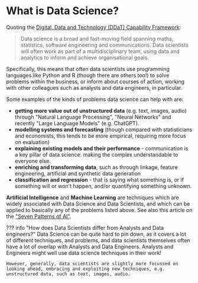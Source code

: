 # What is Data Science?

Quoting the [Digital, Data and Technology (DDaT) Capability Framework](https://ddat-capability-framework.service.gov.uk/data-scientist.html):

> Data science is a broad and fast-moving field spanning maths, statistics, software engineering and communications. Data scientists will often work as part of a multidisciplinary team, using data and analytics to inform and achieve organisational goals. 

Specifically, this means that often data scientists use programming languages like Python and R (though there are others too!) to solve problems within the business, or inform about courses of action, working with other colleagues such as analysts and data engineers, in particular. 

Some examples of the kinds of problems data science can help with are:

- **getting more value out of unstructured data** (e.g. text, images, audio) through "Natural Language Processing", "Neural Networks" and recently "Large Language Models" (e.g. ChatGPT).
- **modelling systems and forecasting** (though compared with statisticians and economists, this tends to be more empirical, requiring more focus on evaluation)
- **explaining existing models and their performance** - communication is a key pillar of data science: making the complex understandable to everyone else.
- **enriching and transforming data**, such as through linkage, feature engineering, artificial and synthetic data generation
- **classification and regression** - that is saying what something is, or if something will or won't happen, and/or quantifying something unknown.

**Artificial Intelligence** and **Machine Learning** are techniques which are widely associated with Data Science and Data Scientists, and which can be applied to basically any of the problems listed above. See also this article on the ["Seven Patterns of AI"](https://www.forbes.com/sites/cognitiveworld/2019/09/17/the-seven-patterns-of-ai/?sh=448cf51812d0).


??? info "How does Data Scientists differ from Analysts and Data engineers?"
    Data Science can be quite hard to pin down, as it covers a lot of different techniques, and problems, and data scientists themselves often have a lot of overlap with Analysts and Data Engineers. Analysts and Engineers might well use data science techniques in their work!

    However, generally, data scientists are slightly more focussed on looking ahead, embracing and exploiting new techniques, e.g. unstructured data, such as text, images, audio.